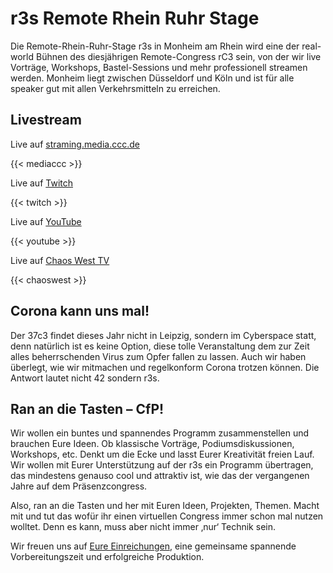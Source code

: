 r3s Remote Rhein Ruhr Stage
===

Die Remote-Rhein-Ruhr-Stage r3s in Monheim am Rhein wird eine der real-world Bühnen des diesjährigen Remote-Congress rC3 sein, von der wir live Vorträge, Workshops, Bastel-Sessions und mehr professionell streamen werden. Monheim liegt zwischen Düsseldorf und Köln und ist für alle speaker gut mit allen Verkehrsmitteln zu erreichen.

## Livestream

Live auf [straming.media.ccc.de](https://streaming.media.ccc.de/rc3/r3s)

{{< mediaccc >}}

Live auf [Twitch](https://www.twitch.tv/remoterheinruhrstage)

{{< twitch >}}

Live auf [YouTube](https://www.youtube.com/channel/UCDK9u9AsGRWO3MOiCFCq4hQ/live)

{{< youtube >}}

Live auf [Chaos West TV](https://cdn.chaoswest.tv/play/#rc3-r3s)

{{< chaoswest >}}

## Corona kann uns mal!

Der 37c3 findet dieses Jahr nicht in Leipzig, sondern im Cyberspace statt, denn natürlich ist es keine Option, diese tolle Veranstaltung dem zur Zeit alles beherrschenden Virus zum Opfer fallen zu lassen. Auch wir haben überlegt, wie wir mitmachen und regelkonform Corona trotzen können. Die Antwort lautet nicht 42 sondern r3s.

## Ran an die Tasten – CfP!
Wir wollen ein buntes und spannendes Programm zusammenstellen und brauchen Eure Ideen.
Ob klassische Vorträge, Podiumsdiskussionen, Workshops, etc. Denkt um die Ecke und lasst Eurer Kreativität freien Lauf.
Wir wollen mit Eurer Unterstützung auf der r3s ein Programm übertragen, das mindestens genauso cool und attraktiv ist, wie das der vergangenen Jahre auf dem Präsenzcongress.

Also, ran an die Tasten und her mit Euren Ideen, Projekten, Themen. Macht mit und tut das wofür ihr einen virtuellen Congress immer schon mal nutzen wolltet. Denn es kann, muss aber nicht immer ‚nur‘ Technik sein.

Wir freuen uns auf [Eure Einreichungen](/cfp), eine gemeinsame spannende Vorbereitungszeit und erfolgreiche Produktion.
